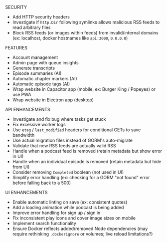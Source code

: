 SECURITY

- Add HTTP security headers
- Investigate if `http.Dir` following symlinks allows malicious RSS feeds to read arbitrary files
- Block RSS feeds (or images within feeds) from invalid/internal domains (ex: localhost, docker hostnames like `api:3000`, `0.0.0.0`)

FEATURES

- Account management
- Admin page with queue insights
- Generate transcripts
- Episode summaries (AI)
- Automatic chapter markers (AI)
- Automatic episode tags (AI)
- Wrap website in Capacitor app (mobile, ex: Burger King / Popeyes) or use PWA
- Wrap website in Electron app (desktop)

API ENHANCEMENTS

- Investigate and fix bug where tasks get stuck
- Fix excessive worker logs
- Use `etag` / `last_modified` headers for conditional GETs to save bandwidth
- Use actual migration files instead of GORM's auto-migrate
- Validate that new RSS feeds are actually valid RSS
- Handle when a podcast feed is removed (retain metadata but show error in UI)
- Handle when an individual episode is removed (retain metadata but hide from UI)
- Consider removing `Completed` boolean (not used in UI)
- Simplify error handling (ex: checking for a GORM "not found" error before falling back to a 500)

UI ENHANCEMENTS

- Enable automatic linting on save (ex: consistent quotes)
- Add a loading animation while podcast is being added
- Improve error handling for sign up / sign in
- Fix inconsistent play icons and cover image sizes on mobile
- Implement search functionality
- Ensure Docker reflects added/removed Node dependencies (may require rethinking `.dockerignore` or volumes; live reload limitations?)
